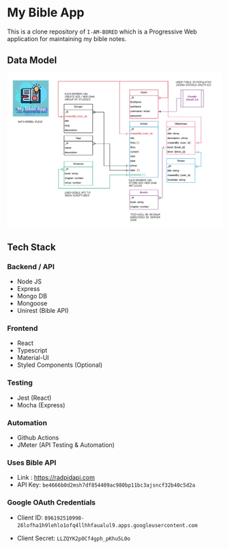 # My Bible App

This is a clone repository of `I-AM-BORED` which is a Progressive Web application for maintaining my bible notes.

## Data Model
![DataModel Diagram](./design/data-model.png)

## Tech Stack

### Backend / API
- Node JS
- Express
- Mongo DB
- Mongoose
- Unirest (Bible API)

### Frontend
- React
- Typescript
- Material-UI
- Styled Components (Optional)

### Testing
- Jest (React)
- Mocha (Express)

### Automation
- Github Actions
- JMeter (API Testing & Automation) 

### Uses Bible API

- Link : https://radpidapi.com
- API Key: `be4666b0d2msh7df854409ac980bp11bc3ajsncf32b40c5d2a`

### Google OAuth Credentials

- Client ID: `896192510998-26lofha1h9lehlo1ofq4llhhfaualul9.apps.googleusercontent.com`

- Client Secret: `LLZQYK2pOCf4gph_pKhu5L0o`

